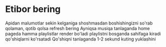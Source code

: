 # Etibor bering

Apidan malumotlar sekin kelganiga shoshmasdan boshishingizni so'rab qolaman, qotib qolsa refresh bering
Ayniqsa musiqa tanlaganda
home pageda hamma playlistlar render bo'ladi
playlistni bosganda sahifaga kiradi qo'shiqlarni ko'rsatadi
Qo'shiqni tanlaganda 1-2 sekund kuting yuklashini

